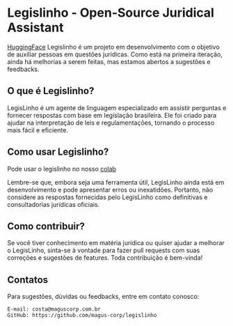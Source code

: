 # Legislinho - Open-Source Juridical Assistant
[HuggingFace](https://huggingface.co/MagusCorp/legislinho)
Legislinho é um projeto em desenvolvimento com o objetivo de auxiliar pessoas em questões jurídicas. Como está na primeira iteração, ainda há melhorias a serem feitas, mas estamos abertos a sugestões e feedbacks.

## O que é Legislinho?

LegisLinho é um agente de linguagem especializado em assistir perguntas e fornecer respostas com base em legislação brasileira. Ele foi criado para ajudar na interpretação de leis e regulamentações, tornando o processo mais fácil e eficiente.

## Como usar Legislinho?
Pode usar o legislinho no nosso [colab](https://colab.research.google.com/drive/1xeGhYTUt19TJgq0tn5LAHogEfumAJ3vj?usp=drive_link)



Lembre-se que, embora seja uma ferramenta útil, LegisLinho ainda está em desenvolvimento e pode apresentar erros ou inexatidões. Portanto, não considere as respostas fornecidas pelo LegisLinho como definitivas e consultadorias jurídicas oficiais.

## Como contribuir?

Se você tiver conhecimento em matéria jurídica ou quiser ajudar a melhorar o LegisLinho, sinta-se à vontade para fazer pull requests com suas correções e sugestões de features. Toda contribuição é bem-vinda!

## Contatos

Para sugestões, dúvidas ou feedbacks, entre em contato conosco:


    E-mail: costa@maguscorp.com.br
    GitHub: https://github.com/magus-corp/legislinho


